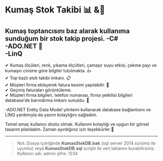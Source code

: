 # Kumaş Stok Takibi 📊 &📜

Kumaş toptancısını baz alarak kullanıma sunduğum bir stok takip projesi.
**-C#** <br>
**-ADO.NET 📌** <br>
**-LinQ** <br>
---

✔ Kumaş ölçüleri, renk, yıkama ölçütleri, çamaşır suyu etkisi, çekme payı ve kumaşın cinsine göre bilgiler tutulmakta. 👍<br>
✔ Top bazlı stok takibi imkanı. 📋<br>
✔ Müşteri firma ekleyerek fatura kesimi yapılabilir. 📜 <br>
✔ Geçmiş faturaları görüntüleme. <br>
✔ Müşteri firma bilgileri, telefon numarası, firma yetkilisi bilgileri database'de barındırma imkanı sunuldu. 👔<br>

-ADO.NET Entity Data Model yöntemi kullanarak database bağlantısını ve LINQ yardımıyla da yazım kolaylığını sağladım. 

Temel amaç kullanıcı dostu olmak. Kullanım kolaylığı ve uygun bir görsel tasarım planladım. Zaman ayırdığınız için teşekkürler 🙂

---

>Not: Dosya içeriğinde **KumasStokDB.bak** (sql server 2014 sürümü ile uyumlu) veya **KumasStokDB.sql** scripti ile veri tabanını kurabilirsiniz. <br> Kullanıcı adı: admin şifre: 1234


